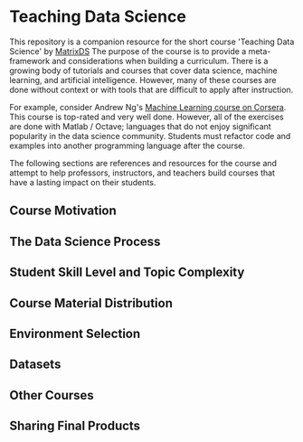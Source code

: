 # Teaching Data Science
This repository is a companion resource for the short course 'Teaching Data Science' by [MatrixDS](http://matrixds.com) The purpose of the course is to provide a meta-framework and considerations when building a curriculum. There is a growing body of tutorials and courses that cover data science, machine learning, and artificial intelligence. However, many of these courses are done without context or with tools that are difficult to apply after instruction. 

For example, consider Andrew Ng's [Machine Learning course on Corsera](https://www.coursera.org/learn/machine-learning). This course is top-rated and very well done. However, all of the exercises are done with Matlab / Octave; languages that do not enjoy significant popularity in the data science community. Students must refactor code and examples into another programming language after the course.  

The following sections are references and resources for the course and attempt to help professors, instructors, and teachers build courses that have a lasting impact on their students.

## Course Motivation

## The Data Science Process

## Student Skill Level and Topic Complexity

## Course Material Distribution

## Environment Selection

## Datasets

## Other Courses

## Sharing Final Products
